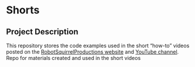 # Shorts

## Project Description

This repository stores the code examples used in the short “how-to” videos
posted on the [RobotSquirrelProductions
website](https://robotsquirrelproductions.com/vibration-data-visualization/) and
[YouTube channel](https://www.youtube.com/channel/UC3F8gIDlvlyzcyVPFT_q5GA).
Repo for materials created and used in the short videos
